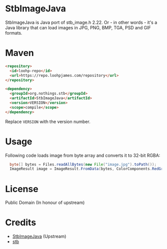 # StbImageJava

StbImageJava is Java port of stb_image.h 2.22. Or - in other words - it's a Java library that can load images in JPG, PNG, BMP, TGA, PSD and GIF formats.

# Maven
```html
<repository>
  <id>loohp-repo</id>
  <url>https://repo.loohpjames.com/repository</url>
</repository>
```
```html
<dependency>
  <groupId>org.nothings.stb</groupId>
  <artifactId>StbImageJava</artifactId>
  <version>VERSION</version>
  <scope>compile</scope>
</dependency>
```
Replace `VERSION` with the version number.

# Usage
Following code loads image from byte array and converts it to 32-bit RGBA:
```java
  byte[] bytes = Files.readAllBytes(new File("image.jpg").toPath());
  ImageResult image = ImageResult.FromData(bytes, ColorComponents.RedGreenBlueAlpha, true);
```

# License
Public Domain (In honour of upstream)

# Credits
* [StbImageJava](https://github.com/StbJava/StbImageJava) (Upstream)
* [stb](https://github.com/nothings/stb)
